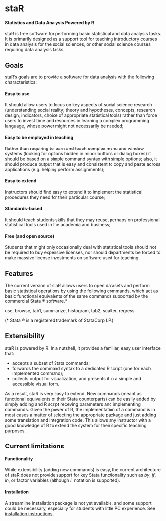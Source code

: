 # staR
#### Statistics and Data Analysis Powered by R

staR is free software for performing basic statistical and data analysis tasks. It is primarily designed as a support tool for teaching introductory courses in data analysis for the social sciences, or other social science courses requiring data analysis tasks.

## Goals
staR’s goals are to provide a software for data analysis with the following characteristics:
#### Easy to use
It should allow users to focus on key aspects of social science research (understanding social reality; theory and hypotheses, concepts, research design, indicators, choice of appropriate statistical tools) rather than force users to invest time and resources in learning a complex programming language, whose power might not necessarily be needed;
#### Easy to be employed in teaching
Rather than requiring to learn and teach complex menu and window systems (looking for options hidden in minor buttons or dialog boxes) it should be based on a simple command syntax with simple options;
also, it should produce output that is easy and consistent to copy and paste across applications (e.g. helping perform assignments);
#### Easy to extend
Instructors should find easy to extend it to implement the statistical procedures they need for their particular course;
#### Standards-based
It should teach students skills that they may reuse, perhaps on professional statistical tools used in the academia and business;
#### Free (and open source)
Students that might only occasionally deal with statistical tools should not be required to buy expensive licenses, nor should departments be forced to make massive license investments on software used for teaching.

## Features
The current version of staR allows users to open datasets and perform basic statistical operations by using the following commands, which act as basic functional equivalents of the same commands supported by the commercial Stata ® software.*

use, browse, tab1, summarize, histogram, tab2, scatter, regress

(* Stata ® is a registered trademark of StataCorp LP.)

## Extensibility
staR is powered by R. In a nutshell, it provides a familiar, easy user interface that:
* accepts a subset of Stata commands;
* forwards the command syntax to a dedicated R script (one for each implemented command);
* collects output for visualization, and presents it in a simple and accessible visual form.

As a result, staR is very easy to extend. New commands (meant as functional equivalents of their Stata counterparts) can be easily added by simply adding and R script receving parameters and implementing commands. Given the power of R, the implementation of a command is in most cases a matter of selecting the appropriate package and just adding some translation and integration code. This allows any instructor with a good knowledge of R to extend the system for their specific teaching purposes.

## Current limitations

#### Functionality
While extensibility (adding new commands) is easy, the current architecture of staR does not provide support for key Stata functionality such as *by*, *if*, *in*, or factor variables (although *i.* notation is supported).

#### Installation
A streamline installation package is not yet available, and some support could be necessary, especially for students with little PC experience. See [installation instructions](setup.html).
